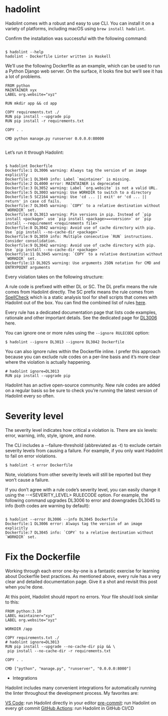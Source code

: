 
# hadolint

Hadolint comes with a robust and easy to use CLI. You can install it on a variety of platforms, including macOS using `brew install hadolint`.

Confirm the installation was successful with the following command:

```

$ hadolint --help
hadolint - Dockerfile Linter written in Haskell

```
We’ll use the following Dockerfile as an example, which can be used to run a Python Django web server. On the surface, it looks fine but we’ll see it has a lot of problems.

```
FROM python
MAINTAINER xyx
LABEL org.website="xyz"
 
RUN mkdir app && cd app
 
COPY requirements.txt ./
RUN pip install --upgrade pip
RUN pip install -r requirements.txt
 
COPY . .
 
CMD python manage.py runserver 0.0.0.0:80000


```

Let’s run it through Hadolint:

```

$ hadolint Dockerfile
Dockerfile:1 DL3006 warning: Always tag the version of an image explicitly
Dockerfile:1 DL3049 info: Label `maintainer` is missing.
Dockerfile:2 DL4000 error: MAINTAINER is deprecated
Dockerfile:3 DL3052 warning: Label `org.website` is not a valid URL.
Dockerfile:5 DL3003 warning: Use WORKDIR to switch to a directory
Dockerfile:5 SC2164 warning: Use 'cd ... || exit' or 'cd ... || return' in case cd fails.
Dockerfile:7 DL3045 warning: `COPY` to a relative destination without `WORKDIR` set.
Dockerfile:8 DL3013 warning: Pin versions in pip. Instead of `pip install <package>` use `pip install <package>==<version>` or `pip install --requirement <requirements file>`
Dockerfile:8 DL3042 warning: Avoid use of cache directory with pip. Use `pip install --no-cache-dir <package>`
Dockerfile:9 DL3059 info: Multiple consecutive `RUN` instructions. Consider consolidation.
Dockerfile:9 DL3042 warning: Avoid use of cache directory with pip. Use `pip install --no-cache-dir <package>`
Dockerfile:11 DL3045 warning: `COPY` to a relative destination without `WORKDIR` set.
Dockerfile:13 DL3025 warning: Use arguments JSON notation for CMD and ENTRYPOINT arguments

```

Every violation takes on the following structure:

A rule code is prefixed with either DL or SC. The DL prefix means the rule comes from Hadolint directly. The SC prefix means the rule comes from [SpellCheck](https://github.com/koalaman/shellcheck) which is a static analysis tool for shell scripts that comes with Hadolint out of the box. You can find the combined list of rules [here](https://github.com/hadolint/hadolint#rules).

Every rule has a dedicated documentation page that lists code examples, rationale and other important details. See the dedicated page for [DL3006](https://github.com/hadolint/hadolint/wiki/DL3006) here.

You can ignore one or more rules using the `--ignore RULECODE` option:

```
$ hadolint --ignore DL3013 --ignore DL3042 Dockerfile

```
You can also ignore rules within the Dockerfile inline. I prefer this approach because you can exclude rule codes on a per-line basis and it’s more clear where the violation is actually happening.

```
# hadolint ignore=DL3013
RUN pip install --upgrade pip
```

Hadolint has an active open-source community. New rule codes are added on a regular basis so be sure to check you’re running the latest version of Hadolint every so often.

# Severity level


The severity level indicates how critical a violation is. There are six levels: error, warning, info, style, ignore, and none.

The CLI includes a --failure-threshold (abbreviated as -t) to exclude certain severity levels from causing a failure. For example, if you only want Hadolint to fail on error violations.

```
$ hadolint -t error Dockerfile

```
Note, violations from other severity levels will still be reported but they won’t cause a failure.

If you don’t agree with a rule code’s severity level, you can easily change it using the --<SEVERITY_LEVEL> RULECODE option. For example, the following command upgrades DL3006 to error and downgrades DL3045 to info (both codes are warning by default):

```

$ hadolint --error DL3006 --info DL3045 Dockerfile
Dockerfile:1 DL3006 error: Always tag the version of an image explicitly
Dockerfile:7 DL3045 info: `COPY` to a relative destination without `WORKDIR` set.

```

# Fix the Dockerfile

Working through each error one-by-one is a fantastic exercise for learning about Dockerfile best practices. As mentioned above, every rule has a very clear and detailed documentation page. Give it a shot and revisit this post when you’re done.

At this point, Hadolint should report no errors. Your file should look similar to this:

```
FROM python:3.10
LABEL maintainer="xyz"
LABEL org.website="xyz"
 
WORKDIR /app
 
COPY requirements.txt ./
# hadolint ignore=DL3013
RUN pip install --upgrade --no-cache-dir pip && \
 pip install --no-cache-dir -r requirements.txt
 
COPY . .
 
CMD ["python", "manage.py", "runserver", "0.0.0.0:8000"]

```

- Integrations

Hadolint includes many convenient integrations for automatically running the linter throughout the development process. My favorites are:

[VS Code](https://github.com/hadolint/hadolint/blob/master/docs/INTEGRATION.md#vs-code): run Hadolint directly in your editor
[pre-commit](https://github.com/hadolint/hadolint/blob/master/docs/INTEGRATION.md#pre-commit): run Hadolint on every git commit
[GitHub Actions](https://github.com/hadolint/hadolint/blob/master/docs/INTEGRATION.md#github-actions): run Hadolint in GitHub CI/CD
